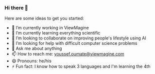 ### Hi there 👋

Here are some ideas to get you started:

- 🔭 I’m currently working in ViewMagine
- 🌱 I’m currently learning everything scientific
- 👯 I’m looking to collaborate on improving people's lifestyle using AI
- 🤔 I’m looking for help with difficult computer science problems
- 💬 Ask me about anything
- 📫 How to reach me: youssef.oumate@viewmagine.com
- 😄 Pronouns: he/his
- ⚡ Fun fact: I know how to speak 3 languages and I'm learning the 4th
<!--
**![Anurag's GitHub stats](https://github-readme-stats.vercel.app/api?username=youssefoum&show_icons=true&theme=gruvbox)
